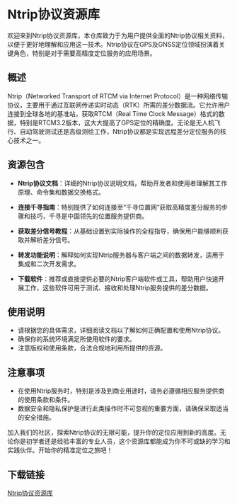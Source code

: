 # Ntrip协议资源库

欢迎来到Ntrip协议资源库，本仓库致力于为用户提供全面的Ntrip协议相关资料，以便于更好地理解和应用这一技术。Ntrip协议在GPS及GNSS定位领域扮演着关键角色，特别是对于需要高精度定位服务的应用场景。

## 概述

Ntrip（Networked Transport of RTCM via Internet Protocol）是一种网络传输协议，主要用于通过互联网传递实时动态（RTK）所需的差分数据流。它允许用户连接到全球各地的基准站，获取RTCM（Real Time Clock Message）格式的数据，特别是RTCM3.2版本，这大大提高了GPS定位的精确度。无论是无人机飞行、自动驾驶测试还是高级测绘工作，Ntrip协议都是实现远程差分定位服务的核心技术之一。

## 资源包含

- **Ntrip协议文档**：详细的Ntrip协议说明文档，帮助开发者和使用者理解其工作原理、命令集和数据交换格式。
  
- **连接千寻指南**：特别提供了如何连接至“千寻位置网”获取高精度差分服务的步骤和技巧，千寻是中国领先的位置服务提供商。

- **获取差分信号教程**：从基础设置到实际操作的全程指导，确保用户能够顺利获取并解析差分信号。

- **转发功能说明**：解释如何实现Ntrip服务器与客户端之间的数据转发，适用于集成和二次开发需求。

- **下载软件**：推荐或直接提供必要的Ntrip客户端软件或工具，帮助用户快速开展工作，这些软件可用于测试、接收和处理Ntrip服务提供的差分数据。

## 使用说明

- 请根据您的具体需求，详细阅读文档以了解如何正确配置和使用Ntrip协议。
- 确保你的系统环境满足所使用软件的要求。
- 注意版权和使用条款，合法合规地利用所提供的资源。

## 注意事项

- 在使用Ntrip服务时，特别是涉及到商业用途时，请务必遵循相应服务提供商的使用条款和条件。
- 数据安全和隐私保护是进行此类操作时不可忽视的重要方面，请确保采取适当的安全措施。

加入我们的社区，探索Ntrip协议的无限可能，提升你的定位应用到新的高度。无论你是初学者还是经验丰富的专业人员，这个资源库都能成为你不可或缺的学习和实践伙伴。开始你的精准定位之旅吧！

## 下载链接

[Ntrip协议资源库](https://pan.quark.cn/s/dda13ea5dda1)